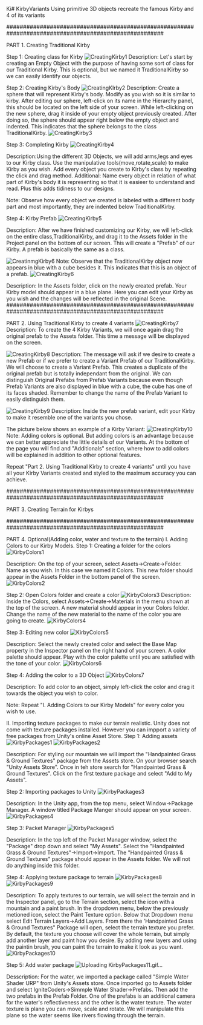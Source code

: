 Ki# KirbyVariants
Using primitive 3D objects recreate the famous Kirby and 4 of its variants

#######################################################################################################

PART 1. Creating Traditional Kirby

Step 1: Creating class for Kirby
![CreatingKirby1](https://github.com/MegretMendez/KirbyVariants/assets/142510070/8e7439ff-ca1d-470e-aeb2-2926b03b2d1f)
Description: Let's start by creating an Empty Object with the purpose of having some sort of class for our Traditional Kirby. This is optional, but we named it TraditionalKirby so we can easily identify our objects.

Step 2: Creating Kirby's Body
![CreatingKIrby2](https://github.com/MegretMendez/KirbyVariants/assets/142510070/f53d983b-2ca2-43f1-a0bc-9f9a381e5ee8)
Description: Create a sphere that will represent Kirby's body. Modify as you wish so it is similar to kirby. After editing our sphere, left-click on its name in the Hierarchy panel, this should be located on the left side of your screen. While left-clicking on the new sphere, drag it inside of your empty object previously created. After doing so, the sphere should appear right below the empty object and indented. This indicates that the sphere belongs to the class TraditionalKirby.
![CreatingKirby3](https://github.com/MegretMendez/KirbyVariants/assets/142510070/8c5711b2-d8d4-493a-aaa4-1f9278f517b8)

Step 3: Completing Kirby
![CreatingKirby4](https://github.com/MegretMendez/KirbyVariants/assets/142510070/b11229b7-dd32-4469-8af1-fd96f679645d)

Description:Using the different 3D Objects, we will add arms,legs and eyes to our Kirby class. Use the manipulative tools(move,rotate,scale) to make Kirby as you wish. Add every object you create to Kirby's class by repeating the click and drag method. Additional: Name every object in relation of what part of Kirby's body it is representing so that it is easieer to understand and read. Plus this adds tidiness to our designs.

Note: Observe how every object we created is labeled with a different body part and most importantly, they are indented below TraditionalKirby.

Step 4: Kirby Prefab
![CreatingKirby5](https://github.com/MegretMendez/KirbyVariants/assets/142510070/df68200b-d691-4a13-b5fa-7f528a10b093)

Description: After we have finished customizing our Kirby, we will left-click on the entire class,TraditionalKirby, and drag it to the Assets folder in the Project panel on the bottom of our screen. This will create a "Prefab" of our Kirby. A prefab is basically the same as a class. 

![CreatinmgKirby6](https://github.com/MegretMendez/KirbyVariants/assets/142510070/f0525277-3904-4ae3-88e8-78e5b493bb98)
Note: Observe that the TraditionalKirby object now appears in blue with a cube besides it. This indicates that this is an object of a prefab.
![CreatingKirby6](https://github.com/MegretMendez/KirbyVariants/assets/142510070/c214463c-0df6-4ce6-b21c-fbfdd73f393b)

Description: In the Assets folder, click on the newly created prefab. Your Kirby model should appear in a blue plane. Here you can edit your Kirby as you wish and the changes will be reflected in the original Scene.
#######################################################################################################

PART 2. Using Traditional Kirby to create 4 variants
![CreatingKirby7](https://github.com/MegretMendez/KirbyVariants/assets/142510070/142a0938-3b5d-4cf8-a468-16194ecbf923)
Description: To create the 4 Kirby Variants, we will once again drag the original prefab to the Assets folder. This time a message will be displayed on the screen. 

![CreatingKirby8](https://github.com/MegretMendez/KirbyVariants/assets/142510070/20e150ac-748d-4aac-9692-840bf90bba63)
Description: The message will ask if we desire to create a new Prefab or if we prefer to create a Variant Prefab of our TraditionalKirby. We will choose to create a Variant Prefab. This creates a duplicate of the original prefab but is totally independant from the original. We can distinguish Original Prefabs from Prefab Variants because even though Prefab Variants are also displayed in blue with a cube, the cube has one of its faces shaded. Remember to change the name of the Prefab Variant to easily distinguish them. 

![CreatingKirby9](https://github.com/MegretMendez/KirbyVariants/assets/142510070/c8a9408d-c30d-426a-9003-4583077d9949)
Description: Inside the new prefab variant, edit your Kirby to make it resemble one of the variants you chose. 

The picture below shows an example of a Kirby Variant: 
![CreatingKirby10](https://github.com/MegretMendez/KirbyVariants/assets/142510070/dd2ed439-05c7-4d31-afdf-3b1718f92bcc)
Note: Adding colors is optional. But adding colors is an advantage because we can better appreciate the little details of our Variants. At the bottom of the page you will find and "Additionals" section, where how to add colors will be explained in addition to other optional features.

Repeat "Part 2. Using Traditional Kirby to create 4 variants" until you have all your Kirby Variants created and styled to the maximum accuracy you can achieve.

#######################################################################################################

PART 3. Creating Terrain for Kirbys

#######################################################################################################

PART 4. Optional(Adding color, water and texture to the terrain)
I. Adding Colors to our Kirby Models.
Step 1: Creating a folder for the colors
![KirbyColors1](https://github.com/MegretMendez/KirbyVariants/assets/142510070/25465d6b-f3ca-4be8-9b88-0a1e420d649b)

Description: On the top of your screen, select Assets->Create->Folder. Name as you wish. In this case we named it Colors. This new folder should appear in the Assets Folder in the bottom panel of the screen. 
![KirbyColors2](https://github.com/MegretMendez/KirbyVariants/assets/142510070/ce144417-c8fe-423a-9f07-cc07eebcb3a2)


Step 2: Open Colors folder and create a color
![KirbyColors3](https://github.com/MegretMendez/KirbyVariants/assets/142510070/6404604b-c2d7-479f-abfe-14a5c9df078e)
Description: Inside the Colors, select Assets->Create->Materials in the menu shown at the top of the screen. A new material should appear in your Colors folder. Change the name of the new material to the name of the color you are going to create.
![KirbyColors4](https://github.com/MegretMendez/KirbyVariants/assets/142510070/118d8230-a988-446b-be78-8497afa4440b)

Step 3: Editing new color
![KirbyColors5](https://github.com/MegretMendez/KirbyVariants/assets/142510070/7e52276e-b132-4d28-a702-350ba4f810d6)

Description: Select the newly created color and select the Base Map property in the Inspector panel on the right hand of your screen. A color palette should appear. Play with the color palette until you are satisfied with the tone of your color. 
![KirbyColors6](https://github.com/MegretMendez/KirbyVariants/assets/142510070/c5353a49-4525-46e6-aa0f-df96479c70a8)

Step 4: Adding the color to a 3D Object
![KirbyColors7](https://github.com/MegretMendez/KirbyVariants/assets/142510070/393395f5-391d-4166-a0f5-4700bba689cb)


Description: To add color to an object, simply left-click the color and drag it towards the object you wish to color. 

Note: Repeat "I. Adding Colors to our Kirby Models" for every color you wish to use.

II. Importing texture packages to make our terrain realistic.
Unity does not come with texture packages installed. However you can impport a variety of free packages from Unity's online Asset Store.
Step 1: Adding assets
![KirbyPackages1](https://github.com/MegretMendez/KirbyVariants/assets/142510070/fa41a7a1-0f48-4e86-b125-24f853e57c1e)
![KirbyPackages2](https://github.com/MegretMendez/KirbyVariants/assets/142510070/e0a4027a-ee3a-474f-bf60-e12cfc0f1d33)

Description: For styling our mountain we will import the "Handpainted Grass & Ground Textures" package from the Assets store. On your browser search "Unity Assets Store". Once in teh store search for "Handpainted Grass & Ground Textures". Click on the first texture package and select "Add to My Assets". 

Step 2: Importing packages to Unity
![KirbyPackages3](https://github.com/MegretMendez/KirbyVariants/assets/142510070/d4e68d1f-e3de-4957-b790-148bd3e0aefc)

Description: In the Unity app, from the top menu, select Window->Package Manager. A window titled Package Manger should appear on your screen.
![KirbyPackages4](https://github.com/MegretMendez/KirbyVariants/assets/142510070/a016d4d4-b978-48d6-a392-0eb2e0265086)

Step 3: Packet Manager
![KirbyPackages5](https://github.com/MegretMendez/KirbyVariants/assets/142510070/77cf7c0f-a8be-4716-a381-1315b2ba474d)

Description: In the top left of the Packet Manager window, select the "Package" drop down and select "My Assets". Select the "Handpainted Grass & Ground Textures"->Import->Import. The "Handpainted Grass & Ground Textures" package
should appear in the Assets folder. We will not do anything inside this folder. 

Step 4: Applying texture package to terrain
![KirbyPackages8](https://github.com/MegretMendez/KirbyVariants/assets/142510070/179ab9fa-2874-40bf-9bce-9c01474aa30a)
![KirbyPackages9](https://github.com/MegretMendez/KirbyVariants/assets/142510070/8ca7f41b-8dd9-48d9-98ab-7425fa20a8fd)

Description: To apply textures to our terrain, we will select the terrain and in the Inspector panel, go to the Terrain section, select the icon with a mountain and a paint brush. In the dropdown menu, below the previously metioned icon, select the Paint Texture option. Below that Dropdown menu select Edit Terrain Layers->Add Layers. From there the 'Handpainted Grass & Ground Textures" Package will open, select the terrain texture you prefer. By default, the texture you choose will cover the whole terrain, but simply add another layer and paint how you desire. 
By adding new layers and using the paintin brush, you can paint the terrain to make it look as you want. 
![KirbyPackages10](https://github.com/MegretMendez/KirbyVariants/assets/142510070/d53ab344-f7f2-4e43-93b8-61b7a782d79d)

Step 5: Add water package
![Uploading KirbyPackages11.gif…]()

Desscription: For the water, we imported a package called "Simple Water Shader URP" from Unity's Assets store. Once imported go to Assets folder and select IgniteCoders->Simmple Water Shader->Prefabs. Then add the two prefabs in the Prefab Folder. One of the prefabs is an additional camera for the water's reflectiveness and the other is the  water texture. The water texture is plane you can move, scale and rotate. We will manipulate this plane so the water seems like rivers flowing through the terrain.

